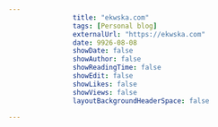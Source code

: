 ---
                title: "ekwska.com"
                tags: [Personal blog]
                externalUrl: "https://ekwska.com"
                date: 9926-08-08
                showDate: false
                showAuthor: false
                showReadingTime: false
                showEdit: false
                showLikes: false
                showViews: false
                layoutBackgroundHeaderSpace: false
                ---
